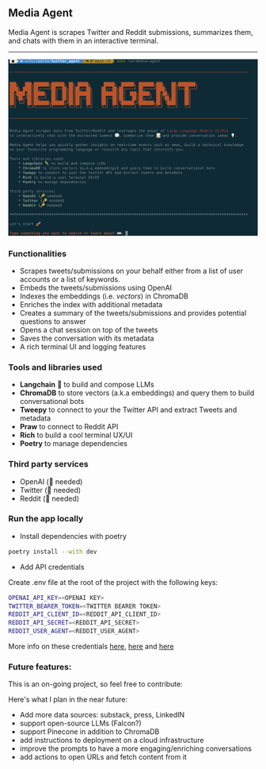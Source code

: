 ## Media Agent 
Media Agent is scrapes Twitter and Reddit submissions, summarizes them, and chats with them in an interactive terminal.

---

![image](./assets/media_agent.png)


### Functionalities

- Scrapes tweets/submissions on your behalf either from a list of 
user accounts or a list of keywords.
- Embeds the tweets/submissions using OpenAI 
- Indexes the embeddings (i.e. *vectors*) in ChromaDB
- Enriches the index with additional metadata
- Creates a summary of the tweets/submissions and provides potential questions to answer
- Opens a chat session on top of the tweets
- Saves the conversation with its metadata
- A rich terminal UI and logging features


### Tools and libraries used

* **Langchain** 🦜 to build and compose LLMs
* **ChromaDB** to store vectors (a.k.a embeddings) and query them to build conversational bots
* **Tweepy** to connect to your the Twitter API and extract Tweets and metadata
* **Praw** to connect to Reddit API
* **Rich** to build a cool terminal UX/UI
* **Poetry** to manage dependencies

### Third party services
* OpenAI (🔑 needed)
* Twitter (🔑 needed)
* Reddit (🔑 needed)

### Run the app locally

* Install dependencies with poetry

```bash
poetry install --with dev
```

* Add API credentials

Create .env file at the root of the project with the following keys:

```bash
OPENAI_API_KEY=<OPENAI KEY>
TWITTER_BEARER_TOKEN=<TWITTER BEARER TOKEN>
REDDIT_API_CLIENT_ID=<REDDIT_API_CLIENT_ID>
REDDIT_API_SECRET=<REDDIT_API_SECRET>
REDDIT_USER_AGENT=<REDDIT_USER_AGENT>
```

More info on these credentials [here](https://openai.com/), [here](https://developer.twitter.com/en/docs/apps/overview) and [here](https://www.geeksforgeeks.org/how-to-get-client_id-and-client_secret-for-python-reddit-api-registration/)


### Future features:

This is an on-going project, so feel free to contribute:

Here's what I plan in the near future:

* Add more data sources: substack, press, LinkedIN
* support open-source LLMs (Falcon?)
* support Pinecone in addition to ChromaDB
* add instructions to deployment on a cloud infrastructure
* improve the prompts to have a more engaging/enriching conversations
* add actions to open URLs and fetch content from it
